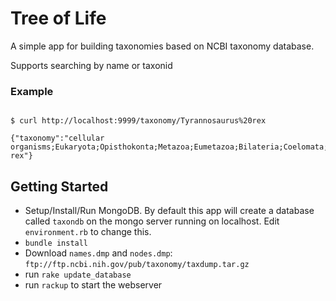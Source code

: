 # Tree of Life

A simple app for building taxonomies based on NCBI taxonomy database.

Supports searching by name or taxonid

### Example

```

$ curl http://localhost:9999/taxonomy/Tyrannosaurus%20rex

{"taxonomy":"cellular
organisms;Eukaryota;Opisthokonta;Metazoa;Eumetazoa;Bilateria;Coelomata;Deuterostomia;Chordata;Craniata;Vertebrata;Gnathostomata;Teleostomi;Euteleostomi;Sarcopterygii;Tetrapoda;Amniota;Sauropsida;Sauria;Archosauria;Dinosauria;Saurischia;Theropoda;Coelurosauria;Tyrannosauridae;Tyrannosaurus;Tyrannosaurus
rex"}

```

## Getting Started

- Setup/Install/Run MongoDB. By default this app will create a database
  called `taxondb` on the mongo server running on localhost. Edit
`environment.rb` to change this.
- `bundle install`
- Download `names.dmp` and `nodes.dmp`:
  `ftp://ftp.ncbi.nih.gov/pub/taxonomy/taxdump.tar.gz`
- run `rake update_database`
- run `rackup` to start the webserver
